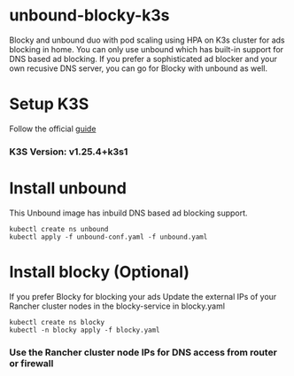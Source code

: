# unbound-blocky-k3s
Blocky and unbound duo with pod scaling using HPA on K3s cluster for ads blocking in home.
You can only use unbound which has built-in support for DNS based ad blocking. If you prefer a sophisticated ad blocker and your own recusive DNS server, you can go for Blocky with unbound as well.

# Setup K3S
Follow the official [guide](https://docs.k3s.io/quick-start)
### K3S Version: v1.25.4+k3s1

# Install unbound
This Unbound image has inbuild DNS based ad blocking support.
```
kubectl create ns unbound
kubectl apply -f unbound-conf.yaml -f unbound.yaml
```

# Install blocky (Optional)
If you prefer Blocky for blocking your ads
Update the external IPs of your Rancher cluster nodes in the blocky-service in blocky.yaml

```
kubectl create ns blocky
kubectl -n blocky apply -f blocky.yaml
```

### Use the Rancher cluster node IPs for DNS access from router or firewall
